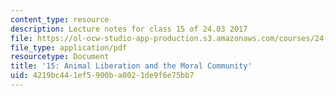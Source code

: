 ```yaml
---
content_type: resource
description: Lecture notes for class 15 of 24.03 2017
file: https://ol-ocw-studio-app-production.s3.amazonaws.com/courses/24-03-good-food-ethics-and-politics-of-food-spring-2017/4219bc441ef5900ba0021de9f6e75bb7_MIT24_03S17_lec15.pdf
file_type: application/pdf
resourcetype: Document
title: '15: Animal Liberation and the Moral Community'
uid: 4219bc44-1ef5-900b-a002-1de9f6e75bb7
---
```

